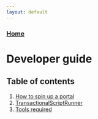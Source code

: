 ```yaml
---
layout: default
---
```


### [Home](../)

# Developer guide

## Table of contents

1. [How to spin up a portal](developer-running.html)
2. [TransactionalScriptRunner](developer-scriptrunner.html)
3. [Tools required](developer-environment.html)
